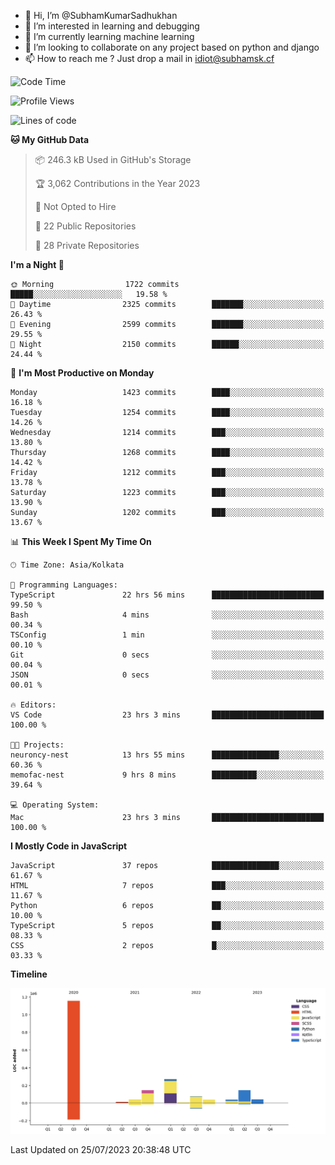 - 👋 Hi, I’m @SubhamKumarSadhukhan
- 👀 I’m interested in learning and debugging
- 🌱 I’m currently learning machine learning
- 💞️ I’m looking to collaborate on any project based on python and django
- 📫 How to reach me ?
      Just drop a mail in idiot@subhamsk.cf

<!---
SubhamKumarSadhukhan/SubhamKumarSadhukhan is a ✨ special ✨ repository because its `README.md` (this file) appears on your GitHub profile.
You can click the Preview link to take a look at your changes.
--->


<!--START_SECTION:waka-->
![Code Time](http://img.shields.io/badge/Code%20Time-1%2C367%20hrs%2047%20mins-blue)

![Profile Views](http://img.shields.io/badge/Profile%20Views-1-blue)

![Lines of code](https://img.shields.io/badge/From%20Hello%20World%20I%27ve%20Written-2.0%20million%20lines%20of%20code-blue)

**🐱 My GitHub Data** 

> 📦 246.3 kB Used in GitHub's Storage 
 > 
> 🏆 3,062 Contributions in the Year 2023
 > 
> 🚫 Not Opted to Hire
 > 
> 📜 22 Public Repositories 
 > 
> 🔑 28 Private Repositories 
 > 
**I'm a Night 🦉** 

```text
🌞 Morning                1722 commits        █████░░░░░░░░░░░░░░░░░░░░   19.58 % 
🌆 Daytime                2325 commits        ███████░░░░░░░░░░░░░░░░░░   26.43 % 
🌃 Evening                2599 commits        ███████░░░░░░░░░░░░░░░░░░   29.55 % 
🌙 Night                  2150 commits        ██████░░░░░░░░░░░░░░░░░░░   24.44 % 
```
📅 **I'm Most Productive on Monday** 

```text
Monday                   1423 commits        ████░░░░░░░░░░░░░░░░░░░░░   16.18 % 
Tuesday                  1254 commits        ████░░░░░░░░░░░░░░░░░░░░░   14.26 % 
Wednesday                1214 commits        ███░░░░░░░░░░░░░░░░░░░░░░   13.80 % 
Thursday                 1268 commits        ████░░░░░░░░░░░░░░░░░░░░░   14.42 % 
Friday                   1212 commits        ███░░░░░░░░░░░░░░░░░░░░░░   13.78 % 
Saturday                 1223 commits        ███░░░░░░░░░░░░░░░░░░░░░░   13.90 % 
Sunday                   1202 commits        ███░░░░░░░░░░░░░░░░░░░░░░   13.67 % 
```


📊 **This Week I Spent My Time On** 

```text
🕑︎ Time Zone: Asia/Kolkata

💬 Programming Languages: 
TypeScript               22 hrs 56 mins      █████████████████████████   99.50 % 
Bash                     4 mins              ░░░░░░░░░░░░░░░░░░░░░░░░░   00.34 % 
TSConfig                 1 min               ░░░░░░░░░░░░░░░░░░░░░░░░░   00.10 % 
Git                      0 secs              ░░░░░░░░░░░░░░░░░░░░░░░░░   00.04 % 
JSON                     0 secs              ░░░░░░░░░░░░░░░░░░░░░░░░░   00.01 % 

🔥 Editors: 
VS Code                  23 hrs 3 mins       █████████████████████████   100.00 % 

🐱‍💻 Projects: 
neuroncy-nest            13 hrs 55 mins      ███████████████░░░░░░░░░░   60.36 % 
memofac-nest             9 hrs 8 mins        ██████████░░░░░░░░░░░░░░░   39.64 % 

💻 Operating System: 
Mac                      23 hrs 3 mins       █████████████████████████   100.00 % 
```

**I Mostly Code in JavaScript** 

```text
JavaScript               37 repos            ███████████████░░░░░░░░░░   61.67 % 
HTML                     7 repos             ███░░░░░░░░░░░░░░░░░░░░░░   11.67 % 
Python                   6 repos             ██░░░░░░░░░░░░░░░░░░░░░░░   10.00 % 
TypeScript               5 repos             ██░░░░░░░░░░░░░░░░░░░░░░░   08.33 % 
CSS                      2 repos             █░░░░░░░░░░░░░░░░░░░░░░░░   03.33 % 
```



**Timeline**

![Lines of Code chart](https://raw.githubusercontent.com/SubhamKumarSadhukhan/SubhamKumarSadhukhan/main/assets/bar_graph.png)


 Last Updated on 25/07/2023 20:38:48 UTC
<!--END_SECTION:waka-->

